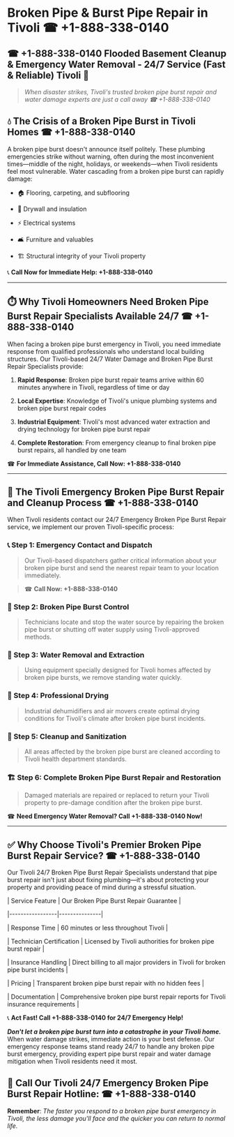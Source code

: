 # Broken Pipe & Burst Pipe Repair in Tivoli ☎ +1-888-338-0140  
## ☎ +1-888-338-0140 Flooded Basement Cleanup & Emergency Water Removal - 24/7 Service (Fast & Reliable) Tivoli 🚨  

> *When disaster strikes, Tivoli's trusted broken pipe burst repair and water damage experts are just a call away ☎ +1-888-338-0140*  

## 💧 The Crisis of a Broken Pipe Burst in Tivoli Homes ☎ +1-888-338-0140  

A broken pipe burst doesn't announce itself politely. These plumbing emergencies strike without warning, often during the most inconvenient times—middle of the night, holidays, or weekends—when Tivoli residents feel most vulnerable. Water cascading from a broken pipe burst can rapidly damage:  

* 🏠 Flooring, carpeting, and subflooring  
* 🧱 Drywall and insulation  
* ⚡ Electrical systems  
* 🛋️ Furniture and valuables  
* 🏗️ Structural integrity of your Tivoli property  

📞 **Call Now for Immediate Help: +1-888-338-0140**  

---  

## ⏱️ Why Tivoli Homeowners Need Broken Pipe Burst Repair Specialists Available 24/7 ☎ +1-888-338-0140  

When facing a broken pipe burst emergency in Tivoli, you need immediate response from qualified professionals who understand local building structures. Our Tivoli-based 24/7 Water Damage and Broken Pipe Burst Repair Specialists provide:  

1. **Rapid Response**: Broken pipe burst repair teams arrive within 60 minutes anywhere in Tivoli, regardless of time or day  
2. **Local Expertise**: Knowledge of Tivoli's unique plumbing systems and broken pipe burst repair codes  
3. **Industrial Equipment**: Tivoli's most advanced water extraction and drying technology for broken pipe burst repair  
4. **Complete Restoration**: From emergency cleanup to final broken pipe burst repairs, all handled by one team  

☎ **For Immediate Assistance, Call Now: +1-888-338-0140**  

---  

## 🔧 The Tivoli Emergency Broken Pipe Burst Repair and Cleanup Process ☎ +1-888-338-0140  

When Tivoli residents contact our 24/7 Emergency Broken Pipe Burst Repair service, we implement our proven Tivoli-specific process:  

### 📞 Step 1: Emergency Contact and Dispatch  
> Our Tivoli-based dispatchers gather critical information about your broken pipe burst and send the nearest repair team to your location immediately.  
> ☎ **Call Now: +1-888-338-0140**  

### 🚿 Step 2: Broken Pipe Burst Control  
> Technicians locate and stop the water source by repairing the broken pipe burst or shutting off water supply using Tivoli-approved methods.  

### 🌊 Step 3: Water Removal and Extraction  
> Using equipment specially designed for Tivoli homes affected by broken pipe bursts, we remove standing water quickly.  

### 💨 Step 4: Professional Drying  
> Industrial dehumidifiers and air movers create optimal drying conditions for Tivoli's climate after broken pipe burst incidents.  

### 🧼 Step 5: Cleanup and Sanitization  
> All areas affected by the broken pipe burst are cleaned according to Tivoli health department standards.  

### 🏗️ Step 6: Complete Broken Pipe Burst Repair and Restoration  
> Damaged materials are repaired or replaced to return your Tivoli property to pre-damage condition after the broken pipe burst.  

☎ **Need Emergency Water Removal? Call +1-888-338-0140 Now!**  

---  

## ✅ Why Choose Tivoli's Premier Broken Pipe Burst Repair Service? ☎ +1-888-338-0140  

Our Tivoli 24/7 Broken Pipe Burst Repair Specialists understand that pipe burst repair isn't just about fixing plumbing—it's about protecting your property and providing peace of mind during a stressful situation.  

| Service Feature | Our Broken Pipe Burst Repair Guarantee |  
|-----------------|---------------|  
| Response Time | 60 minutes or less throughout Tivoli |  
| Technician Certification | Licensed by Tivoli authorities for broken pipe burst repair |  
| Insurance Handling | Direct billing to all major providers in Tivoli for broken pipe burst incidents |  
| Pricing | Transparent broken pipe burst repair with no hidden fees |  
| Documentation | Comprehensive broken pipe burst repair reports for Tivoli insurance requirements |  

📞 **Act Fast! Call +1-888-338-0140 for 24/7 Emergency Help!**  

***Don't let a broken pipe burst turn into a catastrophe in your Tivoli home.*** When water damage strikes, immediate action is your best defense. Our emergency response teams stand ready 24/7 to handle any broken pipe burst emergency, providing expert pipe burst repair and water damage mitigation when Tivoli residents need it most.  

## 📱 Call Our Tivoli 24/7 Emergency Broken Pipe Burst Repair Hotline: ☎ +1-888-338-0140  

**Remember**: *The faster you respond to a broken pipe burst emergency in Tivoli, the less damage you'll face and the quicker you can return to normal life.*